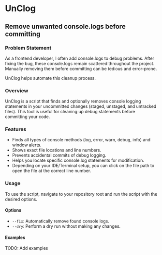 # UnClog
## Remove unwanted console.logs before committing

### Problem Statement
As a frontend developer, I often add console.logs to debug problems. After fixing the bug, these console.logs remain scattered throughout the project. Manually removing them before committing can be tedious and error-prone.

UnClog helps automate this cleanup process.

### Overview
UnClog is a script that finds and optionally removes console logging statements in your uncommitted changes (staged, unstaged, and untracked files). This tool is useful for cleaning up debug statements before committing your code.

### Features
- Finds all types of console methods (log, error, warn, debug, info) and window alerts.
- Shows exact file locations and line numbers.
- Prevents accidental commits of debug logging.
- Helps you locate specific console.log statements for modification.
- Depending on your IDE/Terminal setup, you can click on the file path to open the file at the correct line number.

### Usage
To use the script, navigate to your repository root and run the script with the desired options.

#### Options
- `--fix`: Automatically remove found console logs.
- `--dry`: Perform a dry run without making any changes.

#### Examples
TODO: Add examples